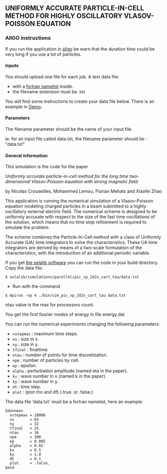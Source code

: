 ## UNIFORMLY ACCURATE PARTICLE-IN-CELL METHOD FOR HIGHLY OSCILLATORY VLASOV-POISSON EQUATION


### AllGO instructions

If you run the application in [allgo](http://allgo.inria.fr) be warn that the duration time could be very long if you use a lot of particles.

#### Inputs
You should upload one file for each job. A text data file:

 - with a [fortran namelist](https://gcc.gnu.org/onlinedocs/gfortran/Extensions-to-namelist.html) inside.
 - the filename extension must be .txt

You will find some instructions to create your data file below. There is an example in
[Demo](https://allgo.inria.fr/webapps/136#demo).

#### Parameters

The filename parameter should be the name of your input file. 

ie. for an input file called data.txt, the filename parameter should be : "data.txt"

#### General information
This simulation is the code for the paper

*Uniformly accurate particle-in-cell method for the long time
  two-dimensional Vlasov-Poisson equation with strong magnetic field*

by
Nicolas Crouseilles, Mohammed Lemou, Florian Mehats and Xiaofei Zhao

This application is running the numerical simulation of a Vlasov-Poisson
equation modeling charged particles in a beam submitted to a highly
oscillatory external electric field. The numerical scheme is designed
to be uniformly accurate with respect to
the size of the fast time oscillations of the solution, which means
that no time step refinement is required to simulate the problem.

The scheme combines the Particle-In-Cell method with a class
of Uniformly Accurate (UA) time integrators to solve the characteristics.
These UA time integrators are derived by means of a two-scale
formulation of the characteristics, with the introduction of an
additional periodic variable.

If you get [the selalib software](http://selalib.gforge.inria.fr) you can run the
code in your build directory. Copy the data file:

<pre><code>$ selalib/simulations/parallel/pic_vp_2d2v_cart_tau/data.txt
</code></pre>

- Run with the command

<pre><code>$ mpirun -np 4 ./bin/sim_pic_vp_2d2v_cart_tau data.txt
</code></pre>

ntau value is the max for processors count.

You get the first fourier modes of energy in file energy.dat

You can run the numerical experiments changing the following parameters:

- `nstepmax` : maximum time steps.
- `nx`       : size in x.
- `ny`       : size in y.
- `tfinal`   : finaltime.
- `ntau`     : number of points for time discretization.
- `npm`      : number of particles by cell.
- `ep`       : epsilon.
- `alpha`    : perturbation amplitude (named eta in the paper).
- `kx`       : wave number in x (named k in the paper).
- `ky`       : wave number in y.
- `dt`       : time step.
- `plot`     : (plot rho and df) (.true. or .false.)

The data file 'data.txt' must be a fortran namelist, here an example:
<pre><code>$donnees
  nstepmax = 10000
  nx       = 64
  ny       = 32
  tfinal   = 25.
  ntau     = 16
  npm      = 100
  ep       = 0.005
  alpha    = 0.02
  kx       = 0.5
  ky       = 1.0
  dt       = 0.1
  plot     = .false.
$end
</code></pre>
